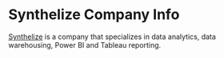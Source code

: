 # Synthelize Company Info
<a href="https://www.synthelize.com">Synthelize</a> is a company that specializes in data analytics, data warehousing, Power BI and Tableau reporting.
